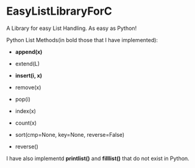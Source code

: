 EasyListLibraryForC
===================

A Library for easy List Handling. As easy as Python!

Python List Methods(in bold those that I have implemented):

 + **append(x)**
 
 + extend(L)
 
 + **insert(i, x)**
 
 + remove(x)
 
 + pop(i)
 
 + index(x)
 
 + count(x)
 
 + sort(cmp=None, key=None, reverse=False)
 
 + reverse()

I have also implementd **printlist()** and **filllist()** that do not exist in Python. 
